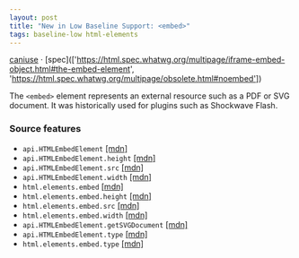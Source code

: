 ```yaml
---
layout: post
title: "New in Low Baseline Support: <embed>"
tags: baseline-low html-elements
---
```


[caniuse](https://caniuse.com/?search=embed) · [spec](['https://html.spec.whatwg.org/multipage/iframe-embed-object.html#the-embed-element', 'https://html.spec.whatwg.org/multipage/obsolete.html#noembed'])

The `<embed>` element represents an external resource such as a PDF or SVG document. It was historically used for plugins such as Shockwave Flash.

### Source features

- ``api.HTMLEmbedElement`` [[mdn]](https://developer.mozilla.org/en-US/search?q=api.HTMLEmbedElement)
- ``api.HTMLEmbedElement.height`` [[mdn]](https://developer.mozilla.org/en-US/search?q=api.HTMLEmbedElement.height)
- ``api.HTMLEmbedElement.src`` [[mdn]](https://developer.mozilla.org/en-US/search?q=api.HTMLEmbedElement.src)
- ``api.HTMLEmbedElement.width`` [[mdn]](https://developer.mozilla.org/en-US/search?q=api.HTMLEmbedElement.width)
- ``html.elements.embed`` [[mdn]](https://developer.mozilla.org/en-US/search?q=html.elements.embed)
- ``html.elements.embed.height`` [[mdn]](https://developer.mozilla.org/en-US/search?q=html.elements.embed.height)
- ``html.elements.embed.src`` [[mdn]](https://developer.mozilla.org/en-US/search?q=html.elements.embed.src)
- ``html.elements.embed.width`` [[mdn]](https://developer.mozilla.org/en-US/search?q=html.elements.embed.width)
- ``api.HTMLEmbedElement.getSVGDocument`` [[mdn]](https://developer.mozilla.org/en-US/search?q=api.HTMLEmbedElement.getSVGDocument)
- ``api.HTMLEmbedElement.type`` [[mdn]](https://developer.mozilla.org/en-US/search?q=api.HTMLEmbedElement.type)
- ``html.elements.embed.type`` [[mdn]](https://developer.mozilla.org/en-US/search?q=html.elements.embed.type)
